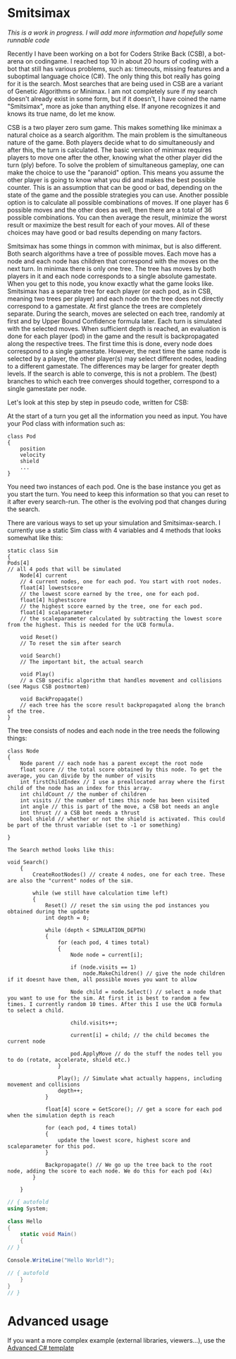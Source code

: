 # Smitsimax

*This is a work in progress. I will add more information and hopefully some runnable code*

Recently I have been working on a bot for Coders Strike Back (CSB), a bot-arena on codingame. I reached top 10 in about 20 hours of coding with a bot that still has various problems, such as: timeouts, missing features and a suboptimal language choice (C#). The only thing this bot really has going for it is the search. Most searches that are being used in CSB are a variant of Genetic Algorithms or Minimax. I am not completely sure if my search doesn't already exist in some form, but if it doesn't, I have coined the name "Smitsimax", more as joke than anything else. If anyone recognizes it and knows its true name, do let me know.

CSB is a two player zero sum game. This makes something like minimax a natural choice as a search algorithm. The main problem is the simultaneous nature of the game. Both players decide what to do simultaneously and after this, the turn is calculated. The basic version of minimax requires players to move one after the other, knowing what the other player did the turn (ply) before. To solve the problem of simultaneous gameplay, one can make the choice to use the "paranoid" option. This means you assume the other player is going to know what you did and makes the best possible counter. This is an assumption that can be good or bad, depending on the state of the game and the possible strategies you can use. Another possible option is to calculate all possible combinations of moves. If one player has 6 possible moves and the other does as well, then there are a total of 36 possible combinations. You can then average the result, minimize the worst result or maximize the best result for each of your moves. All of these choices may have good or bad results depending on many factors.

Smitsimax has some things in common with minimax, but is also different. Both search algorithms have a tree of possible moves. Each move has a node and each node has children that correspond with the moves on the next turn. In minimax there is only one tree. The tree has moves by both players in it and each node corresponds to a single absolute gamestate. When you get to this node, you know exactly what the game looks like. Smitsimax has a separate tree for each player (or each pod, as in CSB, meaning two trees per player) and each node on the tree does not directly correspond to a gamestate. At first glance the trees are completely separate. During the search, moves are selected on each tree, randomly at first and by Upper Bound Confidence formula later. Each turn is simulated with the selected moves. When sufficient depth is reached, an evaluation is done for each player (pod) in the game and the result is backpropagated along the respective trees. The first time this is done, every node does correspond to a single gamestate. However, the next time the same node is selected by a player, the other player(s) may select different nodes, leading to a different gamestate. The differences may be larger for greater depth levels. If the search is able to converge, this is not a problem. The (best) branches to which each tree converges should together, correspond to a single gamestate per node. 

Let's look at this step by step in pseudo code, written for CSB:


At the start of a turn you get all the information you need as input. You have your Pod class with information such as:

    class Pod
    {
        position
        velocity
        shield 
        ...
    }

You need two instances of each pod. One is the base instance you get as you start the turn. You need to keep this information so that you can reset to it after every search-run. The other is the evolving pod that changes during the search.

There are various ways to set up your simulation and Smitsimax-search. I currently use a static Sim class with 4 variables and 4 methods that looks somewhat like this:

    static class Sim
    {
    Pods[4]  
    // all 4 pods that will be simulated
        Node[4] current  
        // 4 current nodes, one for each pod. You start with root nodes.
        float[4] lowestscore 
        // the lowest score earned by the tree, one for each pod.
        float[4] highestscore 
        // the highest score earned by the tree, one for each pod.
        float[4] scaleparameter  
        // the scaleparameter calculated by subtracting the lowest score from the highest. This is needed for the UCB formula.
        
        void Reset()   
        // To reset the sim after search
        
        void Search() 
        // The important bit, the actual search
        
        void Play() 
        // a CSB specific algorithm that handles movement and collisions (see Magus CSB postmortem)
        
        void BackPropagate() 
        // each tree has the score result backpropagated along the branch of the tree.
    }

    
The tree consists of nodes and each node in the tree needs the following things:
    
    class Node 
    {
        Node parent // each node has a parent except the root node
        float score // the total score obtained by this node. To get the average, you can divide by the number of visits
        int firstChildIndex // I use a preallocated array where the first child of the node has an index for this array.
        int childCount // the number of children
        int visits // the number of times this node has been visited
        int angle // this is part of the move, a CSB bot needs an angle
        int thrust // a CSB bot needs a thrust
        bool shield // whether or not the shield is activated. This could be part of the thrust variable (set to -1 or something)
    
    }
 
    The Search method looks like this:
    
    void Search()
        {
            CreateRootNodes() // create 4 nodes, one for each tree. These are also the "current" nodes of the sim.

            while (we still have calculation time left)
            {
                Reset() // reset the sim using the pod instances you obtained during the update
                int depth = 0;

                while (depth < SIMULATION_DEPTH)
                {
                    for (each pod, 4 times total)
                    {
                        Node node = current[i];

                        if (node.visits == 1)
                            node.MakeChildren() // give the node children if it doesnt have them, all possible moves you want to allow

                        Node child = node.Select() // select a node that you want to use for the sim. At first it is best to random a few times. I currently random 10 times. After this I use the UCB formula to select a child. 

                        child.visits++;

                        current[i] = child; // the child becomes the current node

                        pod.ApplyMove // do the stuff the nodes tell you to do (rotate, accelerate, shield etc.)
                    }

                    Play(); // Simulate what actually happens, including movement and collisions
                    depth++;
                }
                
                float[4] score = GetScore(); // get a score for each pod when the simulation depth is reach

                for (each pod, 4 times total)
                {
                    update the lowest score, highest score and scaleparameter for this pod. 
                }

                Backpropagate() // We go up the tree back to the root node, adding the score to each node. We do this for each pod (4x)
            }

        }
    
    




```C# runnable
// { autofold
using System;

class Hello 
{
    static void Main() 
    {
// }

Console.WriteLine("Hello World!");

// { autofold
    }
}
// }
```

# Advanced usage

If you want a more complex example (external libraries, viewers...), use the [Advanced C# template](https://tech.io/select-repo/386)
